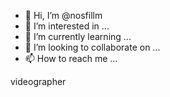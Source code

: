 - 👋 Hi, I’m @nosfillm
- 👀 I’m interested in ...
- 🌱 I’m currently learning ...
- 💞️ I’m looking to collaborate on ...
- 📫 How to reach me ...

<!---
nosfillm/nosfillm is a ✨ special ✨ repository because its `README.md` (this file) appears on your GitHub profile.
You can click the Preview link to take a look at your changes.
--->videographer

